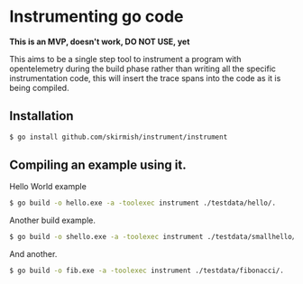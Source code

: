# Instrumenting go code

**This is an MVP, doesn't work, DO NOT USE, yet**

This aims to be a single step tool to instrument a program with opentelemetry during the build phase rather than writing
all the specific instrumentation code, this will insert the trace spans into the code as it is being compiled.

## Installation

```bash
$ go install github.com/skirmish/instrument/instrument
```

## Compiling an example using it.

Hello World example

```bash
$ go build -o hello.exe -a -toolexec instrument ./testdata/hello/.
```

Another build example.

```bash
$ go build -o shello.exe -a -toolexec instrument ./testdata/smallhello/.
```

And another.

```bash
$ go build -o fib.exe -a -toolexec instrument ./testdata/fibonacci/.
```